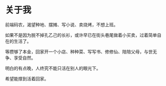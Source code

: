 # 关于我

前端码农，渴望种地、摆摊、写小说、卖烧烤，不想上班。

如果不是因为脱不掉孔乙己的长衫，或许早已在街头巷尾做着小买卖，过着简单自在的生活了。

等攒够了本金，回家开一个小店、种种菜、写写书、修修仙、陪陪父母，与世无争、享受自然。

明白的有点晚，人终究不能只活在别人的眼光下。

希望能撑到活着回家。
